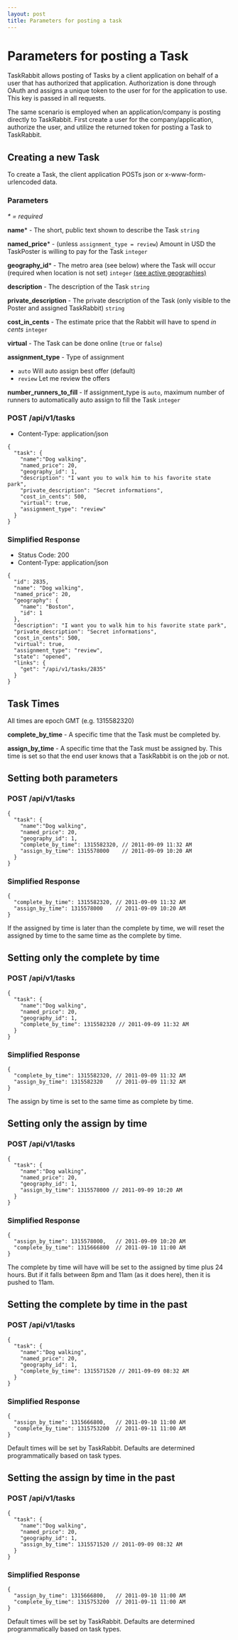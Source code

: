 ```yaml
---
layout: post
title: Parameters for posting a task
---
```

# Parameters for posting a Task

TaskRabbit allows posting of Tasks by a client application on behalf of a user that has authorized that application. Authorization is done through OAuth and assigns a unique token to the user for for the application to use. This key is passed in all requests.

The same scenario is employed when an application/company is posting directly to TaskRabbit. First create a user for the company/application, authorize the user, and utilize the returned token for posting a Task to TaskRabbit.

## Creating a new Task

To create a Task, the client application POSTs json or x-www-form-urlencoded data.

### Parameters

_\* = required_

**name***  - The short, public text shown to describe the Task `string`

**named_price*** - (unless `assignment_type = review`) Amount in USD the TaskPoster is willing to pay for the Task `integer`

**geography_id*** - The metro area (see below) where the Task will occur (required when location is not set) `integer` [(see active geographies)](https://taskrabbitdev.com/developer/cities)

**description** - The description of the Task `string`
  
**private_description** - The private description of the Task (only visible to the Poster and assigned TaskRabbit) `string`

**cost\_in\_cents** - The estimate price that the Rabbit will have to spend *in cents* `integer`

**virtual** - The Task can be done online (`true` or `false`)

**assignment\_type** - Type of assignment

* `auto` Will auto assign best offer (default)
* `review` Let me review the offers


**number\_runners\_to\_fill** - If assignment_type is `auto`, maximum number of runners to automatically auto assign to fill the Task `integer`

### POST /api/v1/tasks

* Content-Type: application/json

```
{
  "task": {
    "name":"Dog walking",
    "named_price": 20, 
    "geography_id": 1,
    "description": "I want you to walk him to his favorite state park",
    "private_description": "Secret informations",
    "cost_in_cents": 500,
    "virtual": true,
    "assignment_type": "review"
  }
}
```

### Simplified Response

* Status Code: 200
* Content-Type: application/json

```
{
  "id": 2835,
  "name": "Dog walking",
  "named_price": 20,
  "geography": {
    "name": "Boston",
    "id": 1
  },
  "description": "I want you to walk him to his favorite state park",
  "private_description": "Secret informations",
  "cost_in_cents": 500,
  "virtual": true,
  "assignment_type": "review",
  "state": "opened",
  "links": {
    "get": "/api/v1/tasks/2835"
  }
}
```

## Task Times

All times are epoch GMT (e.g. 1315582320)

**complete\_by\_time** - 
A specific time that the Task must be completed by. 

**assign\_by\_time** - A specific time that the Task must be assigned by. This time is set so that the end user knows that a TaskRabbit is on the job or not.

## Setting both parameters

### POST /api/v1/tasks

```
{
  "task": {
    "name":"Dog walking",
    "named_price": 20, 
    "geography_id": 1,
    "complete_by_time": 1315582320, // 2011-09-09 11:32 AM
    "assign_by_time": 1315578000    // 2011-09-09 10:20 AM
  }
}
```

### Simplified Response
```
{
  "complete_by_time": 1315582320, // 2011-09-09 11:32 AM
  "assign_by_time": 1315578000    // 2011-09-09 10:20 AM
}
```

If the assigned by time is later than the complete by time, we will reset the assigned by time to the same time as the complete by time.

## Setting only the complete by time

### POST /api/v1/tasks

```
{
  "task": {
    "name":"Dog walking",
    "named_price": 20, 
    "geography_id": 1,
    "complete_by_time": 1315582320 // 2011-09-09 11:32 AM
  }
}
```

### Simplified Response

```
{
  "complete_by_time": 1315582320, // 2011-09-09 11:32 AM
  "assign_by_time": 1315582320    // 2011-09-09 11:32 AM
}
```
The assign by time is set to the same time as complete by time.

## Setting only the assign by time

### POST /api/v1/tasks

```
{
  "task": {
    "name":"Dog walking",
    "named_price": 20, 
    "geography_id": 1,
    "assign_by_time": 1315578000 // 2011-09-09 10:20 AM
  }
}
```

### Simplified Response

```
{
  "assign_by_time": 1315578000,   // 2011-09-09 10:20 AM
  "complete_by_time": 1315666800  // 2011-09-10 11:00 AM
}
```

The complete by time will have will be set to the assigned by time plus 24 hours. But if it falls between 8pm and 11am (as it does here), then it is pushed to 11am.

## Setting the complete by time in the past

### POST /api/v1/tasks

```
{
  "task": {
    "name":"Dog walking",
    "named_price": 20, 
    "geography_id": 1,
    "complete_by_time": 1315571520 // 2011-09-09 08:32 AM
  }
}
```

### Simplified Response

```
{
  "assign_by_time": 1315666800,   // 2011-09-10 11:00 AM
  "complete_by_time": 1315753200  // 2011-09-11 11:00 AM
}
```

Default times will be set by TaskRabbit. Defaults are determined programmatically based on task types.

## Setting the assign by time in the past

### POST /api/v1/tasks
```
{
  "task": {
    "name":"Dog walking",
    "named_price": 20, 
    "geography_id": 1,
    "assign_by_time": 1315571520 // 2011-09-09 08:32 AM
  }
}
```

### Simplified Response


```
{
  "assign_by_time": 1315666800,   // 2011-09-10 11:00 AM
  "complete_by_time": 1315753200  // 2011-09-11 11:00 AM
}
```

Default times will be set by TaskRabbit. Defaults are determined programmatically based on task types.